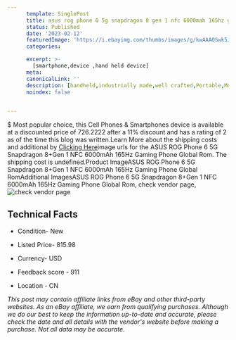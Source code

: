 ```yaml
---
      template: SinglePost
      title: asus rog phone 6 5g snapdragon 8 gen 1 nfc 6000mah 165hz gaming phone global rom
      status: Published
      date: '2023-02-12'
      featuredImage: 'https://i.ebayimg.com/thumbs/images/g/kwAAAOSwk5Jj3JR-/s-l225.jpg'
      categories: 

      excerpt: >-
        [smartphone,device ,hand held device]
      meta:
      canonicalLink: ''
      description: [handheld,industrially made,well crafted,Portable,Mobile,Compact,Convenient,Lightweight,Maneuverable,Man-portable,Miniature,Carriable,Hand-held,Light,Holdable,Transportable,Mobile device,Pocket-sized,On-the-go,Wireless,Cordless,Compact size,Convenient size, smartphone,device ,hand held device]
      noindex: false

        
---
```

$
    Most popular choice, this Cell Phones & Smartphones device is available at a discounted price of 726.2222 after a 11% discount and has a rating of 2 as of the time this blog was written.Learn More about the shipping costs and additional by [Clicking Here](https://www.ebay.com/itm/295507421110?hash=item44cd9d67b6%3Ag%3AkwAAAOSwk5Jj3JR-&mkevt=1&mkcid=1&mkrid=711-53200-19255-0&campid=%253CePNCampaignId%253E&customid=%253CreferenceId%253E&toolid=10049)image urls for the ASUS ROG Phone 6 5G Snapdragon 8+Gen 1 NFC 6000mAh 165Hz Gaming Phone Global Rom. The shipping cost is undefined.Product ImageASUS ROG Phone 6 5G Snapdragon 8+Gen 1 NFC 6000mAh 165Hz Gaming Phone Global RomAdditional ImagesASUS ROG Phone 6 5G Snapdragon 8+Gen 1 NFC 6000mAh 165Hz Gaming Phone Global Rom, check vendor page, ![check vendor page](https://origin-galleryplus.ebayimg.com/ws/web/295507421110_2_0_1/225x225.jpg,https://origin-galleryplus.ebayimg.com/ws/web/295507421110_3_0_1/225x225.jpg,https://origin-galleryplus.ebayimg.com/ws/web/295507421110_4_0_1/225x225.jpg,https://origin-galleryplus.ebayimg.com/ws/web/295507421110_5_0_1/225x225.jpg,https://origin-galleryplus.ebayimg.com/ws/web/295507421110_6_0_1/225x225.jpg,https://origin-galleryplus.ebayimg.com/ws/web/295507421110_7_0_1/225x225.jpg,https://origin-galleryplus.ebayimg.com/ws/web/295507421110_8_0_1/225x225.jpg,https://origin-galleryplus.ebayimg.com/ws/web/295507421110_9_0_1/225x225.jpg,https://origin-galleryplus.ebayimg.com/ws/web/295507421110_10_0_1/225x225.jpg,https://origin-galleryplus.ebayimg.com/ws/web/295507421110_11_0_1/225x225.jpg)
    
    

 ## Technical Facts 



     
      

 - Condition- New 


      

 - Listed Price- 815.98 


      

 - Currency- USD 


      

 - Feedback score - 911 


      

 - Location - CN 


      
      

 *_This post may contain affiliate links from eBay and other third-party websites. As an eBay affiliate, we earn from qualifying purchases. Although we do our best to keep the information up-to-date and accurate, please check the date and all details with the vendor's website before making a purchase. Not all data may be accurate._*



    
    
    
    
    